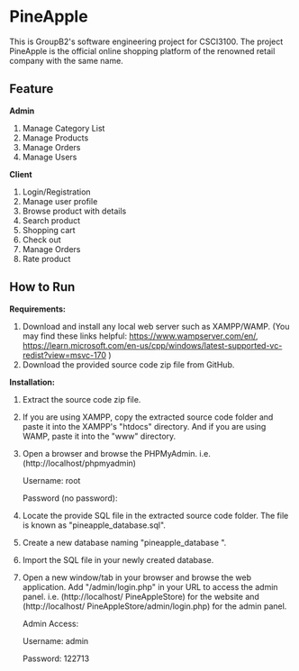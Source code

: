 # PineApple
This is GroupB2's software engineering project for CSCI3100.
The project PineApple is the official online shopping platform of the renowned retail company with the same name.

## Feature

**Admin**

1. Manage Category List
2. Manage Products
3. Manage Orders
4. Manage Users

**Client**

1. Login/Registration
2. Manage user profile
3. Browse product with details
4. Search product
5. Shopping cart
6. Check out
7. Manage Orders
8. Rate product


## How to Run

**Requirements:**
1.	Download and install any local web server such as XAMPP/WAMP.
(You may find these links helpful: https://www.wampserver.com/en/, https://learn.microsoft.com/en-us/cpp/windows/latest-supported-vc-redist?view=msvc-170 )
2.	Download the provided source code zip file from GitHub. 

**Installation:**
1.	Extract the source code zip file.
2.	If you are using XAMPP, copy the extracted source code folder and paste it into the XAMPP's "htdocs" directory. And if you are using WAMP, paste it into the "www" directory.
3.	Open a browser and browse the PHPMyAdmin. i.e. (http://localhost/phpmyadmin)
   
      Username: root
   
      Password (no password): 

5.	Locate the provide SQL file in the extracted source code folder. The file is known as "pineapple_database.sql".
6.	Create a new database naming "pineapple_database ".
7.	Import the SQL file in your newly created database.
8.	Open a new window/tab in your browser and browse the web application. Add "/admin/login.php" in your URL to access the admin panel. i.e. (http://localhost/ PineAppleStore) for the website and (http://localhost/ PineAppleStore/admin/login.php) for the admin panel.
   
      Admin Access:
      
      Username: admin
      
      Password: 122713
